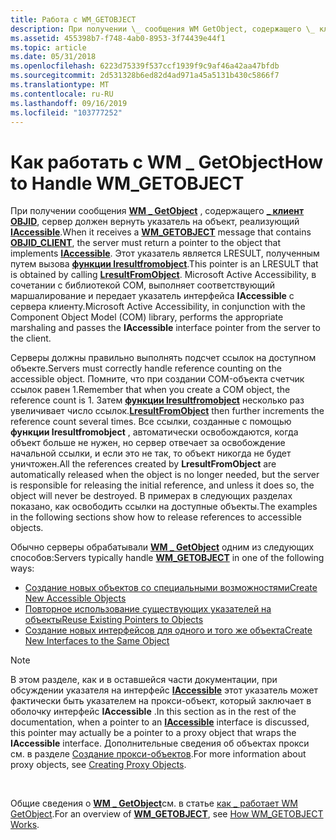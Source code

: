 ```yaml
---
title: Работа с WM_GETOBJECT
description: При получении \_ сообщения WM GetObject, содержащего \_ клиент OBJID, сервер должен вернуть указатель на объект, реализующий IAccessible.
ms.assetid: 455398b7-f748-4ab0-8953-3f74439e44f1
ms.topic: article
ms.date: 05/31/2018
ms.openlocfilehash: 6223d75339f537ccf1939f9c9af46a42aa47bfdb
ms.sourcegitcommit: 2d531328b6ed82d4ad971a45a5131b430c5866f7
ms.translationtype: MT
ms.contentlocale: ru-RU
ms.lasthandoff: 09/16/2019
ms.locfileid: "103777252"
---
```

# <a name="how-to-handle-wm_getobject"></a><span data-ttu-id="2118b-103">Как работать с WM \_ GetObject</span><span class="sxs-lookup"><span data-stu-id="2118b-103">How to Handle WM\_GETOBJECT</span></span>

<span data-ttu-id="2118b-104">При получении сообщения [**WM \_ GetObject**](wm-getobject.md) , содержащего [**\_ клиент OBJID**](object-identifiers.md), сервер должен вернуть указатель на объект, реализующий [**IAccessible**](/windows/desktop/api/oleacc/nn-oleacc-iaccessible).</span><span class="sxs-lookup"><span data-stu-id="2118b-104">When it receives a [**WM\_GETOBJECT**](wm-getobject.md) message that contains [**OBJID\_CLIENT**](object-identifiers.md), the server must return a pointer to the object that implements [**IAccessible**](/windows/desktop/api/oleacc/nn-oleacc-iaccessible).</span></span> <span data-ttu-id="2118b-105">Этот указатель является LRESULT, полученным путем вызова [**функции lresultfromobject**](/windows/desktop/api/Oleacc/nf-oleacc-lresultfromobject).</span><span class="sxs-lookup"><span data-stu-id="2118b-105">This pointer is an LRESULT that is obtained by calling [**LresultFromObject**](/windows/desktop/api/Oleacc/nf-oleacc-lresultfromobject).</span></span> <span data-ttu-id="2118b-106">Microsoft Active Accessibility, в сочетании с библиотекой COM, выполняет соответствующий маршалирование и передает указатель интерфейса **IAccessible** с сервера клиенту.</span><span class="sxs-lookup"><span data-stu-id="2118b-106">Microsoft Active Accessibility, in conjunction with the Component Object Model (COM) library, performs the appropriate marshaling and passes the **IAccessible** interface pointer from the server to the client.</span></span>

<span data-ttu-id="2118b-107">Серверы должны правильно выполнять подсчет ссылок на доступном объекте.</span><span class="sxs-lookup"><span data-stu-id="2118b-107">Servers must correctly handle reference counting on the accessible object.</span></span> <span data-ttu-id="2118b-108">Помните, что при создании COM-объекта счетчик ссылок равен 1.</span><span class="sxs-lookup"><span data-stu-id="2118b-108">Remember that when you create a COM object, the reference count is 1.</span></span> <span data-ttu-id="2118b-109">Затем [**функции lresultfromobject**](/windows/desktop/api/Oleacc/nf-oleacc-lresultfromobject) несколько раз увеличивает число ссылок.</span><span class="sxs-lookup"><span data-stu-id="2118b-109">[**LresultFromObject**](/windows/desktop/api/Oleacc/nf-oleacc-lresultfromobject) then further increments the reference count several times.</span></span> <span data-ttu-id="2118b-110">Все ссылки, созданные с помощью **функции lresultfromobject** , автоматически освобождаются, когда объект больше не нужен, но сервер отвечает за освобождение начальной ссылки, и если это не так, то объект никогда не будет уничтожен.</span><span class="sxs-lookup"><span data-stu-id="2118b-110">All the references created by **LresultFromObject** are automatically released when the object is no longer needed, but the server is responsible for releasing the initial reference, and unless it does so, the object will never be destroyed.</span></span> <span data-ttu-id="2118b-111">В примерах в следующих разделах показано, как освободить ссылки на доступные объекты.</span><span class="sxs-lookup"><span data-stu-id="2118b-111">The examples in the following sections show how to release references to accessible objects.</span></span>

<span data-ttu-id="2118b-112">Обычно серверы обрабатывали [**WM \_ GetObject**](wm-getobject.md) одним из следующих способов:</span><span class="sxs-lookup"><span data-stu-id="2118b-112">Servers typically handle [**WM\_GETOBJECT**](wm-getobject.md) in one of the following ways:</span></span>

-   [<span data-ttu-id="2118b-113">Создание новых объектов со специальными возможностями</span><span class="sxs-lookup"><span data-stu-id="2118b-113">Create New Accessible Objects</span></span>](create-new-accessible-objects.md)
-   [<span data-ttu-id="2118b-114">Повторное использование существующих указателей на объекты</span><span class="sxs-lookup"><span data-stu-id="2118b-114">Reuse Existing Pointers to Objects</span></span>](reuse-existing-pointers-to-objects.md)
-   [<span data-ttu-id="2118b-115">Создание новых интерфейсов для одного и того же объекта</span><span class="sxs-lookup"><span data-stu-id="2118b-115">Create New Interfaces to the Same Object</span></span>](create-new-interfaces-to-the-same-object.md)

> [!Note]  
> <span data-ttu-id="2118b-116">В этом разделе, как и в оставшейся части документации, при обсуждении указателя на интерфейс [**IAccessible**](/windows/desktop/api/oleacc/nn-oleacc-iaccessible) этот указатель может фактически быть указателем на прокси-объект, который заключает в оболочку интерфейс **IAccessible** .</span><span class="sxs-lookup"><span data-stu-id="2118b-116">In this section as in the rest of the documentation, when a pointer to an [**IAccessible**](/windows/desktop/api/oleacc/nn-oleacc-iaccessible) interface is discussed, this pointer may actually be a pointer to a proxy object that wraps the **IAccessible** interface.</span></span> <span data-ttu-id="2118b-117">Дополнительные сведения об объектах прокси см. в разделе [Создание прокси-объектов](creating-proxy-objects.md).</span><span class="sxs-lookup"><span data-stu-id="2118b-117">For more information about proxy objects, see [Creating Proxy Objects](creating-proxy-objects.md).</span></span>

 

<span data-ttu-id="2118b-118">Общие сведения о [**WM \_ GetObject**](wm-getobject.md)см. в статье [как \_ работает WM GetObject](how-wm-getobject-works.md).</span><span class="sxs-lookup"><span data-stu-id="2118b-118">For an overview of [**WM\_GETOBJECT**](wm-getobject.md), see [How WM\_GETOBJECT Works](how-wm-getobject-works.md).</span></span>

 

 




